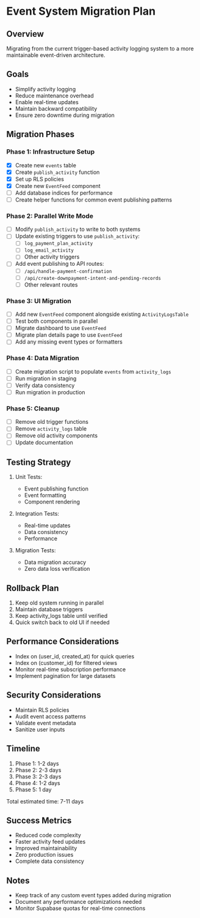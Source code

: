 # Event System Migration Plan

## Overview
Migrating from the current trigger-based activity logging system to a more maintainable event-driven architecture.

## Goals
- Simplify activity logging
- Reduce maintenance overhead
- Enable real-time updates
- Maintain backward compatibility
- Ensure zero downtime during migration

## Migration Phases

### Phase 1: Infrastructure Setup
- [x] Create new `events` table
- [x] Create `publish_activity` function
- [x] Set up RLS policies
- [x] Create new `EventFeed` component
- [ ] Add database indices for performance
- [ ] Create helper functions for common event publishing patterns

### Phase 2: Parallel Write Mode
- [ ] Modify `publish_activity` to write to both systems
- [ ] Update existing triggers to use `publish_activity`:
  - [ ] `log_payment_plan_activity`
  - [ ] `log_email_activity`
  - [ ] Other activity triggers
- [ ] Add event publishing to API routes:
  - [ ] `/api/handle-payment-confirmation`
  - [ ] `/api/create-downpayment-intent-and-pending-records`
  - [ ] Other relevant routes

### Phase 3: UI Migration
- [ ] Add new `EventFeed` component alongside existing `ActivityLogsTable`
- [ ] Test both components in parallel
- [ ] Migrate dashboard to use `EventFeed`
- [ ] Migrate plan details page to use `EventFeed`
- [ ] Add any missing event types or formatters

### Phase 4: Data Migration
- [ ] Create migration script to populate `events` from `activity_logs`
- [ ] Run migration in staging
- [ ] Verify data consistency
- [ ] Run migration in production

### Phase 5: Cleanup
- [ ] Remove old trigger functions
- [ ] Remove `activity_logs` table
- [ ] Remove old activity components
- [ ] Update documentation

## Testing Strategy
1. Unit Tests:
   - Event publishing function
   - Event formatting
   - Component rendering

2. Integration Tests:
   - Real-time updates
   - Data consistency
   - Performance

3. Migration Tests:
   - Data migration accuracy
   - Zero data loss verification

## Rollback Plan
1. Keep old system running in parallel
2. Maintain database triggers
3. Keep activity_logs table until verified
4. Quick switch back to old UI if needed

## Performance Considerations
- Index on (user_id, created_at) for quick queries
- Index on (customer_id) for filtered views
- Monitor real-time subscription performance
- Implement pagination for large datasets

## Security Considerations
- Maintain RLS policies
- Audit event access patterns
- Validate event metadata
- Sanitize user inputs

## Timeline
1. Phase 1: 1-2 days
2. Phase 2: 2-3 days
3. Phase 3: 2-3 days
4. Phase 4: 1-2 days
5. Phase 5: 1 day

Total estimated time: 7-11 days

## Success Metrics
- Reduced code complexity
- Faster activity feed updates
- Improved maintainability
- Zero production issues
- Complete data consistency

## Notes
- Keep track of any custom event types added during migration
- Document any performance optimizations needed
- Monitor Supabase quotas for real-time connections
